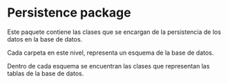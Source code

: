 # Persistence package

Este paquete contiene las clases que se encargan de la persistencia de los datos en la base de datos.

Cada carpeta en este nivel, representa un esquema de la base de datos.

Dentro de cada esquema se encuentran las clases que representan las tablas de la base de datos.